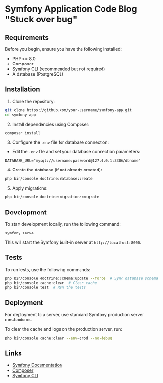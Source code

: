 
# Symfony Application Code Blog "Stuck over bug"



## Requirements

Before you begin, ensure you have the following installed:

- PHP >= 8.0
- Composer
- Symfony CLI (recommended but not required)
- A database (PostgreSQL)

## Installation

1. Clone the repository:

```bash
git clone https://github.com/your-username/symfony-app.git
cd symfony-app
```

2. Install dependencies using Composer:

```bash
composer install
```

3. Configure the `.env` file for database connection:

- Edit the `.env` file and set your database connection parameters:

```dotenv
DATABASE_URL="mysql://username:password@127.0.0.1:3306/dbname"
```

4. Create the database (if not already created):

```bash
php bin/console doctrine:database:create
```

5. Apply migrations:

```bash
php bin/console doctrine:migrations:migrate
```

## Development

To start development locally, run the following command:

```bash
symfony serve
```

This will start the Symfony built-in server at `http://localhost:8000`.

## Tests

To run tests, use the following commands:

```bash
php bin/console doctrine:schema:update --force  # Sync database schema with models
php bin/console cache:clear  # Clear cache
php bin/console test  # Run the tests
```

## Deployment

For deployment to a server, use standard Symfony production server mechanisms.

To clear the cache and logs on the production server, run:

```bash
php bin/console cache:clear --env=prod --no-debug
```

## Links

- [Symfony Documentation](https://symfony.com/doc/current/index.html)
- [Composer](https://getcomposer.org/)
- [Symfony CLI](https://symfony.com/download)

